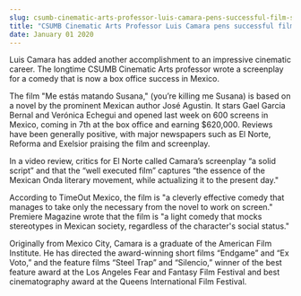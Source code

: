 ```yaml
---
slug: csumb-cinematic-arts-professor-luis-camara-pens-successful-film-screenplay-
title: "CSUMB Cinematic Arts Professor Luis Camara pens successful film screenplay "
date: January 01 2020
---
```


 
<p>
  Luis Camara has added another accomplishment to an impressive cinematic
  career. The longtime CSUMB Cinematic Arts professor wrote a screenplay for a
  comedy that is now a box office success in Mexico.
</p>
<p>
  The film "Me estás matando Susana," &#40;you’re killing me Susana&#41; is
  based on a novel by the prominent Mexican author José Agustin. It stars Gael
  Garcia Bernal and Verónica Echegui and opened last week on 600 screens in
  Mexico, coming in 7th at the box office and earning $620,000. Reviews have
  been generally positive, with major newspapers such as El Norte, Reforma and
  Exelsior praising the film and screenplay.
</p>
<p>
  In a video review, critics for El Norte called Camara’s screenplay “a solid
  script” and that the “well executed film” captures “the essence of the Mexican
  Onda literary movement, while actualizing it to the present day."
</p>
<p>
  According to TimeOut Mexico, the film is "a cleverly effective comedy that
  manages to take only the necessary from the novel to work on screen." Premiere
  Magazine wrote that the film is "a light comedy that mocks stereotypes in
  Mexican society, regardless of the character's social status."
</p>
<p>
  Originally from Mexico City, Camara is a graduate of the American Film
  Institute. He has directed the award&#45;winning short films “Endgame” and “Ex
  Voto,” and the feature films “Steel Trap” and “Silencio,” winner of the best
  feature award at the Los Angeles Fear and Fantasy Film Festival and best
  cinematography award at the Queens International Film Festival.
</p>
 

